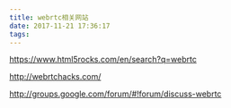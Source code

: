 ```yaml
---
title: webrtc相关网站
date: 2017-11-21 17:36:17
tags:
---
```

https://www.html5rocks.com/en/search?q=webrtc

http://webrtchacks.com/

http://groups.google.com/forum/#!forum/discuss-webrtc